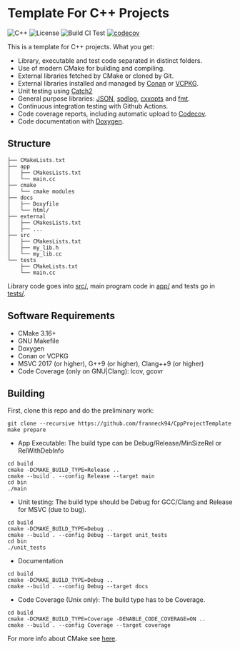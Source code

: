 # Template For C++ Projects



![C++](https://camo.githubusercontent.com/c59efb57803dde7f352f4932a468a7f39fa2fb5f/68747470733a2f2f696d672e736869656c64732e696f2f62616467652f632532422532422d31312f31342f31372f32302d626c75652e737667)
![License](https://camo.githubusercontent.com/890acbdcb87868b382af9a4b1fac507b9659d9bf/68747470733a2f2f696d672e736869656c64732e696f2f62616467652f6c6963656e73652d4d49542d626c75652e737667)
![Build CI Test](https://github.com/giliirox/CmakeProject/workflows/Ubuntu%20CI%20Test/badge.svg)
[![codecov](https://codecov.io/gh/giliirox/CmakeProject/branch/master/graph/badge.svg)](https://codecov.io/gh/giliirox/CmakeProject)

This is a template for C++ projects. What you get:

- Library, executable and test code separated in distinct folders.
- Use of modern CMake for building and compiling.
- External libraries fetched by CMake or cloned by Git.
- External libraries installed and managed by [Conan](https://conan.io/) or [VCPKG](https://github.com/microsoft/vcpkg).
- Unit testing using [Catch2](https://github.com/catchorg/Catch2)
- General purpose libraries: [JSON](https://github.com/nlohmann/json), [spdlog](https://github.com/gabime/spdlog), [cxxopts](https://github.com/jarro2783/cxxopts) and [fmt](https://github.com/fmtlib/fmt).
- Continuous integration testing with Github Actions.
- Code coverage reports, including automatic upload to [Codecov](https://codecov.io).
- Code documentation with [Doxygen](http://www.stack.nl/~dimitri/doxygen/).

## Structure

``` text
├── CMakeLists.txt
├── app
│   ├── CMakesLists.txt
│   └── main.cc
├── cmake
│   └── cmake modules
├── docs
│   ├── Doxyfile
│   └── html/
├── external
│   ├── CMakesLists.txt
│   ├── ...
├── src
│   ├── CMakesLists.txt
│   ├── my_lib.h
│   └── my_lib.cc
└── tests
    ├── CMakeLists.txt
    └── main.cc
```

Library code goes into [src/](src/), main program code in [app/](app) and tests go in [tests/](tests/).

## Software Requirements

- CMake 3.16+
- GNU Makefile
- Doxygen
- Conan or VCPKG
- MSVC 2017 (or higher), G++9 (or higher), Clang++9 (or higher)
- Code Coverage (only on GNU|Clang): lcov, gcovr

## Building

First, clone this repo and do the preliminary work:

```shell
git clone --recursive https://github.com/franneck94/CppProjectTemplate
make prepare
```

- App Executable:
The build type can be Debug/Release/MinSizeRel or RelWithDebInfo

```shell
cd build
cmake -DCMAKE_BUILD_TYPE=Release ..
cmake --build . --config Release --target main
cd bin
./main
```

- Unit testing:
The build type should be Debug for GCC/Clang and Release for MSVC (due to bug).

```shell
cd build
cmake -DCMAKE_BUILD_TYPE=Debug ..
cmake --build . --config Debug --target unit_tests
cd bin
./unit_tests
```

- Documentation

```shell
cd build
cmake -DCMAKE_BUILD_TYPE=Debug ..
cmake --build . --config Debug --target docs
```

- Code Coverage (Unix only):
The build type has to be Coverage.

```shell
cd build
cmake -DCMAKE_BUILD_TYPE=Coverage -DENABLE_CODE_COVERAGE=ON ..
cmake --build . --config Coverage --target coverage
```

For more info about CMake see [here](./CMakeGuide.md).
